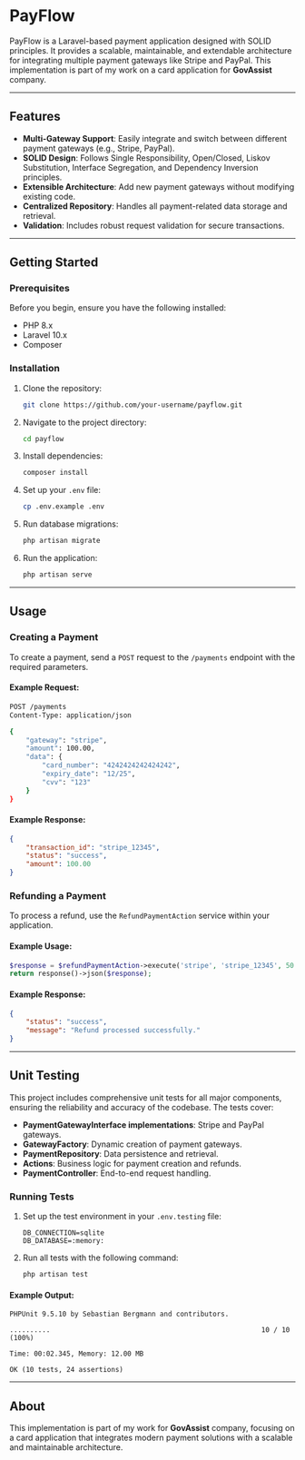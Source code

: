 # PayFlow

PayFlow is a Laravel-based payment application designed with SOLID principles. It provides a scalable, maintainable, and extendable architecture for integrating multiple payment gateways like Stripe and PayPal. This implementation is part of my work on a card application for **GovAssist** company.

---

## Features

- **Multi-Gateway Support**: Easily integrate and switch between different payment gateways (e.g., Stripe, PayPal).
- **SOLID Design**: Follows Single Responsibility, Open/Closed, Liskov Substitution, Interface Segregation, and Dependency Inversion principles.
- **Extensible Architecture**: Add new payment gateways without modifying existing code.
- **Centralized Repository**: Handles all payment-related data storage and retrieval.
- **Validation**: Includes robust request validation for secure transactions.

---

## Getting Started

### Prerequisites

Before you begin, ensure you have the following installed:

- PHP 8.x
- Laravel 10.x
- Composer

### Installation

1. Clone the repository:
   ```bash
   git clone https://github.com/your-username/payflow.git
   ```

2. Navigate to the project directory:
   ```bash
   cd payflow
   ```

3. Install dependencies:
   ```bash
   composer install
   ```

4. Set up your `.env` file:
   ```bash
   cp .env.example .env
   ```

5. Run database migrations:
   ```bash
   php artisan migrate
   ```

6. Run the application:
   ```bash
   php artisan serve
   ```

---

## Usage

### Creating a Payment

To create a payment, send a `POST` request to the `/payments` endpoint with the required parameters.

#### Example Request:
```bash
POST /payments
Content-Type: application/json

{
    "gateway": "stripe",
    "amount": 100.00,
    "data": {
        "card_number": "4242424242424242",
        "expiry_date": "12/25",
        "cvv": "123"
    }
}
```

#### Example Response:
```json
{
    "transaction_id": "stripe_12345",
    "status": "success",
    "amount": 100.00
}
```

### Refunding a Payment

To process a refund, use the `RefundPaymentAction` service within your application.

#### Example Usage:
```php
$response = $refundPaymentAction->execute('stripe', 'stripe_12345', 50.00);
return response()->json($response);
```

#### Example Response:
```json
{
    "status": "success",
    "message": "Refund processed successfully."
}
```

---

## Unit Testing

This project includes comprehensive unit tests for all major components, ensuring the reliability and accuracy of the codebase. The tests cover:

- **PaymentGatewayInterface implementations**: Stripe and PayPal gateways.
- **GatewayFactory**: Dynamic creation of payment gateways.
- **PaymentRepository**: Data persistence and retrieval.
- **Actions**: Business logic for payment creation and refunds.
- **PaymentController**: End-to-end request handling.

### Running Tests

1. Set up the test environment in your `.env.testing` file:
   ```dotenv
   DB_CONNECTION=sqlite
   DB_DATABASE=:memory:
   ```

2. Run all tests with the following command:
   ```bash
   php artisan test
   ```

#### Example Output:
```
PHPUnit 9.5.10 by Sebastian Bergmann and contributors.

..........                                                    10 / 10 (100%)

Time: 00:02.345, Memory: 12.00 MB

OK (10 tests, 24 assertions)
```

---

## About

This implementation is part of my work for **GovAssist** company, focusing on a card application that integrates modern payment solutions with a scalable and maintainable architecture.


